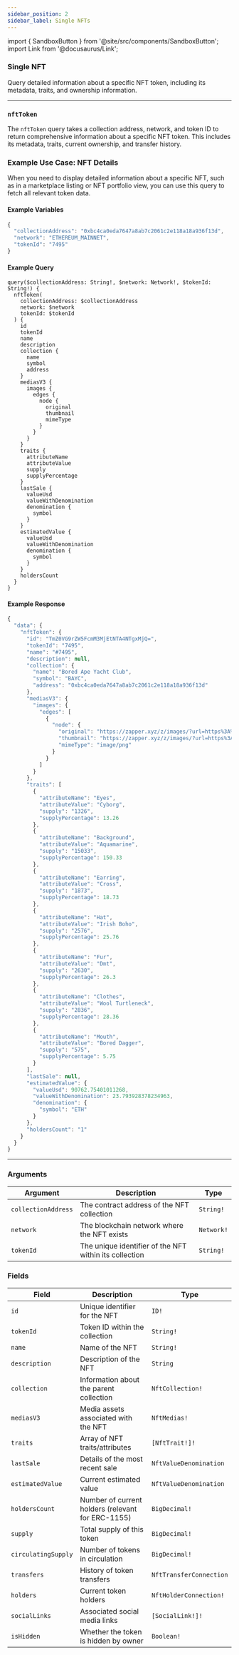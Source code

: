 ```yaml
---
sidebar_position: 2
sidebar_label: Single NFTs
---
```


import { SandboxButton } from '@site/src/components/SandboxButton';
import Link from '@docusaurus/Link';

### Single NFT

Query detailed information about a specific NFT token, including its metadata, traits, and ownership information.

---

### `nftToken`

The `nftToken` query takes a collection address, network, and token ID to return comprehensive information about a specific NFT token. This includes its metadata, traits, current ownership, and transfer history.

### Example Use Case: NFT Details

When you need to display detailed information about a specific NFT, such as in a marketplace listing or NFT portfolio view, you can use this query to fetch all relevant token data.

#### Example Variables

```js
{
  "collectionAddress": "0xbc4ca0eda7647a8ab7c2061c2e118a18a936f13d",
  "network": "ETHEREUM_MAINNET",
  "tokenId": "7495"
}
```

#### Example Query

```
query($collectionAddress: String!, $network: Network!, $tokenId: String!) {
  nftToken(
    collectionAddress: $collectionAddress
    network: $network
    tokenId: $tokenId
  ) {
    id
    tokenId
    name
    description
    collection {
      name
      symbol
      address
    }
    mediasV3 {
      images {
        edges {
          node {
            original
            thumbnail
            mimeType
          }
        }
      }
    }
    traits {
      attributeName
      attributeValue
      supply
      supplyPercentage
    }
    lastSale {
      valueUsd
      valueWithDenomination
      denomination {
        symbol
      }
    }
    estimatedValue {
      valueUsd
      valueWithDenomination
      denomination {
        symbol
      }
    }
    holdersCount
  }
}
```

#### Example Response

```js
{
  "data": {
    "nftToken": {
      "id": "TmZ0VG9rZW5FcmM3MjEtNTA4NTgxMjQ=",
      "tokenId": "7495",
      "name": "#7495",
      "description": null,
      "collection": {
        "name": "Bored Ape Yacht Club",
        "symbol": "BAYC",
        "address": "0xbc4ca0eda7647a8ab7c2061c2e118a18a936f13d"
      },
      "mediasV3": {
        "images": {
          "edges": [
            {
              "node": {
                "original": "https://zapper.xyz/z/images/?url=https%3A%2F%2Fstorage.googleapis.com%2Fzapper-fi-assets%2Fnfts%2Fmedias%2F922278b209372a19f7382e0691e36e2250bc39d757ddd867a9b2a93fdf299021.png&checksum=46182",
                "thumbnail": "https://zapper.xyz/z/images/?url=https%3A%2F%2Fstorage.googleapis.com%2Fzapper-fi-assets%2Fnfts%2Fmedias%2F922278b209372a19f7382e0691e36e2250bc39d757ddd867a9b2a93fdf299021.png&width=100&checksum=d86bb",
                "mimeType": "image/png"
              }
            }
          ]
        }
      },
      "traits": [
        {
          "attributeName": "Eyes",
          "attributeValue": "Cyborg",
          "supply": "1326",
          "supplyPercentage": 13.26
        },
        {
          "attributeName": "Background",
          "attributeValue": "Aquamarine",
          "supply": "15033",
          "supplyPercentage": 150.33
        },
        {
          "attributeName": "Earring",
          "attributeValue": "Cross",
          "supply": "1873",
          "supplyPercentage": 18.73
        },
        {
          "attributeName": "Hat",
          "attributeValue": "Irish Boho",
          "supply": "2576",
          "supplyPercentage": 25.76
        },
        {
          "attributeName": "Fur",
          "attributeValue": "Dmt",
          "supply": "2630",
          "supplyPercentage": 26.3
        },
        {
          "attributeName": "Clothes",
          "attributeValue": "Wool Turtleneck",
          "supply": "2836",
          "supplyPercentage": 28.36
        },
        {
          "attributeName": "Mouth",
          "attributeValue": "Bored Dagger",
          "supply": "575",
          "supplyPercentage": 5.75
        }
      ],
      "lastSale": null,
      "estimatedValue": {
        "valueUsd": 90762.75401011268,
        "valueWithDenomination": 23.793928378234963,
        "denomination": {
          "symbol": "ETH"
        }
      },
      "holdersCount": "1"
    }
  }
}
```


<SandboxButton/>

---

### Arguments

| Argument | Description | Type |
| -------- | ----------- | ---- |
| `collectionAddress` | The contract address of the NFT collection | `String!` |
| `network` | The blockchain network where the NFT exists | `Network!` |
| `tokenId` | The unique identifier of the NFT within its collection | `String!` |

### Fields

| Field | Description | Type |
| ----- | ----------- | ---- |
| `id` | Unique identifier for the NFT | `ID!` |
| `tokenId` | Token ID within the collection | `String!` |
| `name` | Name of the NFT | `String!` |
| `description` | Description of the NFT | `String` |
| `collection` | Information about the parent collection | `NftCollection!` |
| `mediasV3` | Media assets associated with the NFT | `NftMedias!` |
| `traits` | Array of NFT traits/attributes | `[NftTrait!]!` |
| `lastSale` | Details of the most recent sale | `NftValueDenomination` |
| `estimatedValue` | Current estimated value | `NftValueDenomination` |
| `holdersCount` | Number of current holders (relevant for ERC-1155) | `BigDecimal!` |
| `supply` | Total supply of this token | `BigDecimal!` |
| `circulatingSupply` | Number of tokens in circulation | `BigDecimal!` |
| `transfers` | History of token transfers | `NftTransferConnection` |
| `holders` | Current token holders | `NftHolderConnection!` |
| `socialLinks` | Associated social media links | `[SocialLink!]!` |
| `isHidden` | Whether the token is hidden by owner | `Boolean!` |
